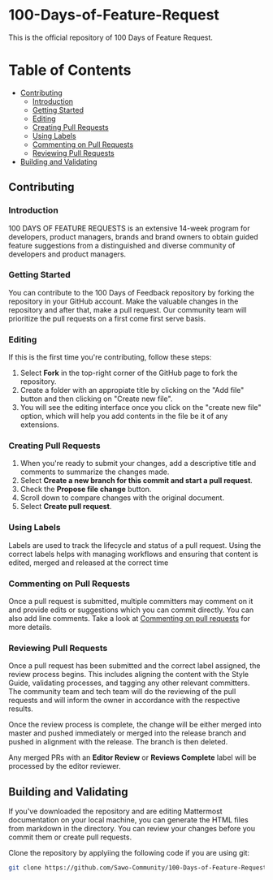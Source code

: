 # 100-Days-of-Feature-Request

This is the official repository of 100 Days of Feature Request.

# Table of Contents

 * [Contributing](#contributing)
     * [Introduction](#Introduction) 
     * [Getting Started](#getting-started)
     * [Editing](#editing)
     * [Creating Pull Requests](#creating-pull-requests)
     * [Using Labels](#using-labels)
     * [Commenting on Pull Requests](#commenting-on-pull-requests)
     * [Reviewing Pull Requests](#reviewing-pull-requests)
 * [Building and Validating](#building-and-validating)

## Contributing

### Introduction

100 DAYS OF FEATURE REQUESTS is an extensive 14-week program for developers, product managers, brands and brand owners to obtain guided feature suggestions from a distinguished and diverse community of developers and product managers.

### Getting Started

You can contribute to the 100 Days of Feedback repository by forking the repository in your GitHub account. Make the valuable changes in the repository and after that, make a pull request. Our community team will prioritize the pull requests on a first come first serve basis.

### Editing

If this is the first time you're contributing, follow these steps: 
1. Select **Fork** in the top-right corner of the GitHub page to fork the repository.
2. Create a folder with an appropiate title by clicking on the "Add file" button and then clicking on "Create new file".
3. You will see the editing interface once you click on the "create new file" option, which will help you add contents in the file be it of any extensions.

### Creating Pull Requests

1. When you're ready to submit your changes, add a descriptive title and comments to summarize the changes made.
2. Select **Create a new branch for this commit and start a pull request**.
3. Check the **Propose file change** button.
4. Scroll down to compare changes with the original document.
5. Select **Create pull request**. 

### Using Labels

Labels are used to track the lifecycle and status of a pull request. Using the correct labels helps with managing workflows and ensuring that content is edited, merged and released at the correct time

### Commenting on Pull Requests

Once a pull request is submitted, multiple committers may comment on it and provide edits or suggestions which you can commit directly. You can also add line comments. Take a look at [Commenting on pull requests](https://help.github.com/en/github/collaborating-with-issues-and-pull-requests/commenting-on-a-pull-request) for more details.

### Reviewing Pull Requests

Once a pull request has been submitted and the correct label assigned, the review process begins. This includes aligning the content with the Style Guide, validating processes, and tagging any other relevant committers. The community team and tech team will do the reviewing of the pull requests and will inform the owner in accordance with the respective results.

Once the review process is complete, the change will be either merged into master and pushed immediately or merged into the release branch and pushed in alignment with the release. The branch is then deleted.

Any merged PRs with an **Editor Review** or **Reviews Complete** label will be processed by the editor reviewer.

## Building and Validating

If you've downloaded the repository and are editing Mattermost documentation on your local machine, you can generate the HTML files from markdown in the directory. You can review your changes before you commit them or create pull requests.

Clone the repository by applyiing the following code if you are using git:

```sh
git clone https://github.com/Sawo-Community/100-Days-of-Feature-Request.git
```
